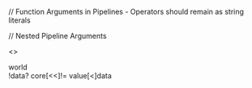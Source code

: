 // Function Arguments in Pipelines - Operators should remain as string literals

// Nested Pipeline Arguments

<<hello>>
<div>world</div>
!data?
core[<<]!=
value[<]data

